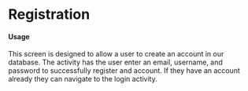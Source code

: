 # Registration

#### Usage

This screen is designed to allow a user to create an account in our database. The activity has the user enter an email, username, and password to successfully register and account. If they have an account already they can navigate to the login activity.

